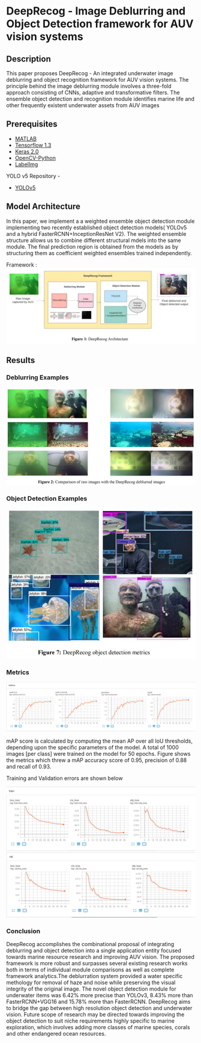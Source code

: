 # DeepRecog - Image Deblurring and Object Detection framework for AUV vision systems

## Description 

This paper proposes DeepRecog - An integrated underwater image deblurring and object recognition framework for AUV 
vision systems. The principle behind the image deblurring module involves a three-fold approach consisting of 
CNNs, adaptive and transformative filters. The ensemble object detection and recognition module identifies 
marine life and other frequently existent underwater assets from AUV images

## Prerequisites

- [MATLAB](https://www.mathworks.com/downloads/)
- [Tensorflow 1.3](https://github.com/tensorflow/tensorflow)
- [Keras 2.0](https://github.com/fchollet/keras)
- [OpenCV-Python](https://github.com/opencv/opencv)
- [LabelImg](https://github.com/tzutalin/labelImg)

YOLO v5 Repository - 
- [YOLOv5](https://github.com/ultralytics/yolov5)

## Model Architecture

In this paper, we implement a a weighted 
ensemble object detection module implementing two recently established object detection models( YOLOv5 and 
a hybrid FasterRCNN+InceptionResNet V2). The weighted ensemble structure allows us to combine different 
structural mdels into the same module. The final prediction region is obtained from the models as by structuring 
them as coefficient weighted ensembles trained independently.

Framework :
<img src="images/info/framework.JPG">

## Results

### Deblurring Examples

<img src="images/info/compare.JPG">

### Object Detection Examples

<img src="images/info/detection.JPG">

### Metrics

<img src="metrics/metrics.JPG">

mAP score is calculated by computing the mean AP over all IoU thresholds, depending upon the 
specific parameters of the model. A total of 1000 images [per class] were trained on the model for 50 epochs. 
Figure shows the metrics which threw a mAP accuracy score of 0.95, precision of 0.88 and recall of 0.93.


Training and Validation errors are shown below

<img src="metrics/train.JPG">
<img src="metrics/val.JPG">


### Conclusion

DeepRecog accomplishes the combinational proposal of integrating deblurring and object detection into a single 
application entity focused towards marine resource research and improving AUV vision. The proposed framework 
is more robust and surpasses several existing research works both in terms of individual module comparisons as 
well as complete framework analytics.The deblurration system provided a water specific methology for removal 
of haze and noise while preserving the visual integrity of the original image. The novel object detection module 
for underwater items was 6.42% more precise than YOLOv3, 8.43% more than FasterRCNN+VGG16 and 15.78% 
more than FasterRCNN. DeepRecog aims to bridge the gap between high resolution object detection and 
underwater vision. Future scope of research may be directed towards improving the object detection to suit niche 
requirements highly specific to marine exploration, which involves adding more classes of marine species, corals 
and other endangered ocean resources.
